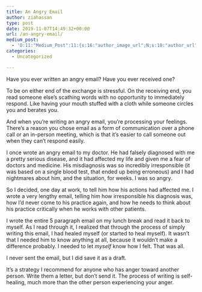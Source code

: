 ```yaml
---
title: An Angry Email
author: ziahassan
type: post
date: 2019-11-07T14:49:32+00:00
url: /an-angry-email/
medium_post:
  - 'O:11:"Medium_Post":11:{s:16:"author_image_url";N;s:10:"author_url";N;s:11:"byline_name";N;s:12:"byline_email";N;s:10:"cross_link";N;s:2:"id";N;s:21:"follower_notification";N;s:7:"license";N;s:14:"publication_id";N;s:6:"status";N;s:3:"url";N;}'
categories:
  - Uncategorized

---
```

Have you ever written an angry email? Have you ever received one?

To be on either end of the exchange is stressful. On the receiving end, you read someone else&#8217;s scathing words with no opportunity to immediately respond. Like having your mouth stuffed with a cloth while someone circles you and berates you.

And when you&#8217;re writing an angry email, you&#8217;re processing your feelings. There&#8217;s a reason you chose email as a form of communication over a phone call or an in-person meeting, which is that it&#8217;s easier to call someone out when they can&#8217;t respond easily.

I once wrote an angry email to my doctor. He had falsely diagnosed with me a pretty serious disease, and it had affected my life and given me a fear of doctors and medicine. His misdiagnosis was so incredibly irresponsible (it was based on a single blood test, that ended up being erroneous) and I had nightmares about him, and the situation, for weeks. I was so angry.

So I decided, one day at work, to tell him how his actions had affected me. I wrote a very lengthy email, telling him how irresponsible his diagnosis was, how I&#8217;d never come to his practice again, and how he needs to think about his practice critically when he works with other patients.

I wrote the entire 5 paragraph email on my lunch break and read it back to myself. As I read through it, I realized that through the process of simply writing this email, I had healed myself (or started to heal myself). It wasn&#8217;t that I needed him to know anything at all, because it wouldn&#8217;t make a difference probably. I needed to let _myself_ know how I felt. That was all.

I never sent the email, but I did save it as a draft.

It&#8217;s a strategy I recommend for anyone who has anger toward another person. Write them a letter, but don&#8217;t send it. The process of writing is self-healing, much more than the other person experiencing your anger.